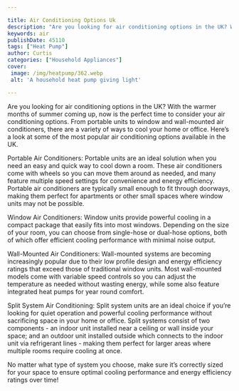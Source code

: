 ```yaml
---

title: Air Conditioning Options Uk
description: "Are you looking for air conditioning options in the UK? With the warmer months of summer coming up, now is the perfect time to con...scroll on and keep learning"
keywords: air
publishDate: 45110
tags: ["Heat Pump"]
author: Curtis
categories: ["Household Appliances"]
cover: 
 image: /img/heatpump/362.webp
 alt: 'A household heat pump giving light'

---
```


Are you looking for air conditioning options in the UK? With the warmer months of summer coming up, now is the perfect time to consider your air conditioning options. From portable units to window and wall-mounted air conditioners, there are a variety of ways to cool your home or office. Here’s a look at some of the most popular air conditioning options available in the UK. 

Portable Air Conditioners: Portable units are an ideal solution when you need an easy and quick way to cool down a room. These air conditioners come with wheels so you can move them around as needed, and many feature multiple speed settings for convenience and energy efficiency. Portable air conditioners are typically small enough to fit through doorways, making them perfect for apartments or other small spaces where window units may not be possible. 

Window Air Conditioners: Window units provide powerful cooling in a compact package that easily fits into most windows. Depending on the size of your room, you can choose from single-hose or dual-hose options, both of which offer efficient cooling performance with minimal noise output. 

Wall-Mounted Air Conditioners: Wall-mounted systems are becoming increasingly popular due to their low profile design and energy efficiency ratings that exceed those of traditional window units. Most wall-mounted models come with variable speed controls so you can adjust the temperature as needed without wasting energy, while some also feature integrated heat pumps for year round comfort. 

Split System Air Conditioning: Split system units are an ideal choice if you’re looking for quiet operation and powerful cooling performance without sacrificing space in your home or office. Split systems consist of two components - an indoor unit installed near a ceiling or wall inside your space; and an outdoor unit installed outside which connects to the indoor unit via refrigerant lines - making them perfect for larger areas where multiple rooms require cooling at once. 

 No matter what type of system you choose, make sure it’s correctly sized for your space to ensure optimal cooling performance and energy efficiency ratings over time!
